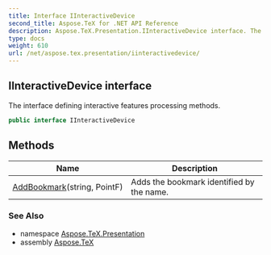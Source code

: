 ```yaml
---
title: Interface IInteractiveDevice
second_title: Aspose.TeX for .NET API Reference
description: Aspose.TeX.Presentation.IInteractiveDevice interface. The interface defining interactive features processing methods
type: docs
weight: 610
url: /net/aspose.tex.presentation/iinteractivedevice/
---
```

## IInteractiveDevice interface

The interface defining interactive features processing methods.

```csharp
public interface IInteractiveDevice
```

## Methods

| Name | Description |
| --- | --- |
| [AddBookmark](../../aspose.tex.presentation/iinteractivedevice/addbookmark/)(string, PointF) | Adds the bookmark identified by the name. |

### See Also

* namespace [Aspose.TeX.Presentation](../../aspose.tex.presentation/)
* assembly [Aspose.TeX](../../)


